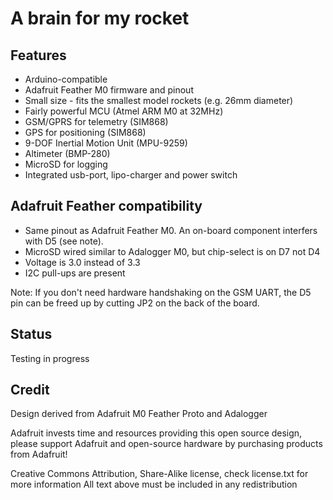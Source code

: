 # A brain for my rocket

## Features 

* Arduino-compatible
* Adafruit Feather M0 firmware and pinout
* Small size - fits the smallest model rockets (e.g. 26mm diameter)
* Fairly powerful MCU (Atmel ARM M0 at 32MHz)
* GSM/GPRS for telemetry (SIM868)
* GPS for positioning (SIM868)
* 9-DOF Inertial Motion Unit (MPU-9259)
* Altimeter (BMP-280)
* MicroSD for logging
* Integrated usb-port, lipo-charger and power switch


## Adafruit Feather compatibility

* Same pinout as Adafruit Feather M0. An on-board component interfers with D5 (see note).
* MicroSD wired similar to Adalogger M0, but chip-select is on D7 not D4
* Voltage is 3.0 instead of 3.3
* I2C pull-ups are present

Note: If you don't need hardware handshaking on the GSM UART, the D5 pin can be freed up by cutting JP2 on the back of the board.


## Status

Testing in progress

## Credit

Design derived from Adafruit M0 Feather Proto and Adalogger

Adafruit invests time and resources providing this open source design, 
please support Adafruit and open-source hardware by purchasing 
products from Adafruit!

Creative Commons Attribution, Share-Alike license, check license.txt for more information
All text above must be included in any redistribution
